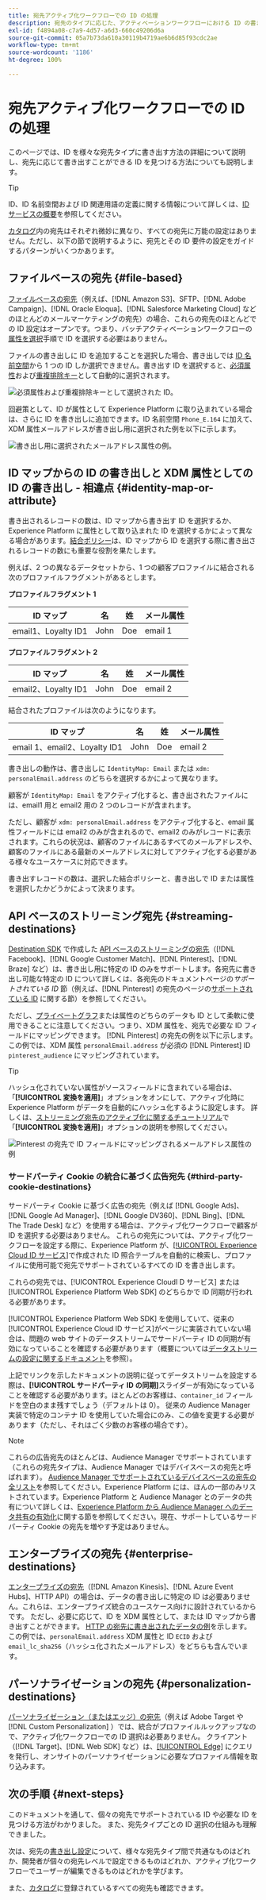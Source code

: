 ```yaml
---
title: 宛先アクティブ化ワークフローでの ID の処理
description: 宛先のタイプに応じた、アクティベーションワークフローにおける ID の書き出しの処理方法を学ぶ
exl-id: f4894a08-c7a9-4d57-a6d3-660c49206d6a
source-git-commit: 05a7b73da610a30119b4719ae6b6d85f93cdc2ae
workflow-type: tm+mt
source-wordcount: '1186'
ht-degree: 100%

---
```


# 宛先アクティブ化ワークフローでの ID の処理

このページでは、ID を様々な宛先タイプに書き出す方法の詳細について説明し、宛先に応じて書き出すことができる ID を見つける方法についても説明します。

>[!TIP]
>
> ID、ID 名前空間および ID 関連用語の定義に関する情報について詳しくは、[ID サービスの概要](/help/identity-service/home.md)を参照してください。

[カタログ](/help/destinations/catalog/overview.md)内の宛先はそれぞれ微妙に異なり、すべての宛先に万能の設定はありません。ただし、以下の節で説明するように、宛先とその ID 要件の設定をガイドするパターンがいくつかあります。

## ファイルベースの宛先 {#file-based}

[ファイルベースの宛先](/help/destinations/destination-types.md#file-based)（例えば、[!DNL Amazon S3]、SFTP、[!DNL Adobe Campaign]、[!DNL Oracle Eloqua]、[!DNL Salesforce Marketing Cloud] などのほとんどのメールマーケティングの宛先）の場合、これらの宛先のほとんどでの ID 設定はオープンです。つまり、バッチアクティベーションワークフローの[属性を選択](/help/destinations/ui/activate-batch-profile-destinations.md#select-attributes)手順で ID を選択する必要はありません。

ファイルの書き出しに ID を追加することを選択した場合、書き出しでは [ID 名前空間](/help/identity-service/ui/identity-graph-viewer.md#access-identity-graph-viewer)から 1 つの ID しか選択できません。書き出す ID を選択すると、[必須属性](/help/destinations/ui/activate-batch-profile-destinations.md#mandatory-attributes)および[重複排除キー](/help/destinations/ui/activate-batch-profile-destinations.md#deduplication-keys)として自動的に選択されます。

![必須属性および重複排除キーとして選択された ID。](/help/destinations/assets/how-destinations-work/selected-identity.png)

回避策として、ID が属性として Experience Platform に取り込まれている場合は、さらに ID を書き出しに追加できます。ID 名前空間 `Phone_E.164` に加えて、XDM 属性メールアドレスが書き出し用に選択された例を以下に示します。

![書き出し用に選択されたメールアドレス属性の例。](/help/destinations/assets/how-destinations-work/email-selected.png)

## ID マップからの ID の書き出しと XDM 属性としての ID の書き出し - 相違点 {#identity-map-or-attribute}

書き出されるレコードの数は、ID マップから書き出す ID を選択するか、Experience Platform に属性として取り込まれた ID を選択するかによって異なる場合があります。[結合ポリシー](/help/profile/merge-policies/overview.md)は、ID マップから ID を選択する際に書き出されるレコードの数にも重要な役割を果たします。

例えば、2 つの異なるデータセットから、1 つの顧客プロファイルに結合される次のプロファイルフラグメントがあるとします。

**プロファイルフラグメント 1**

| ID マップ | 名 | 姓 | メール属性 |
|---------|----------|---------|--------|
| email1、Loyalty ID1 | John | Doe | email 1 |


**プロファイルフラグメント 2**

| ID マップ | 名 | 姓 | メール属性 |
|---------|----------|---------|--------|
| email2、Loyalty ID1 | John | Doe | email 2 |

結合されたプロファイルは次のようになります。

| ID マップ | 名 | 姓 | メール属性 |
|---------|----------|---------|--------|
| email 1、email2、Loyalty ID1 | John | Doe | email 2 |

書き出しの動作は、書き出しに `IdentityMap: Email` または `xdm: personalEmail.address` のどちらを選択するかによって異なります。

顧客が `IdentityMap: Email` をアクティブ化すると、書き出されたファイルには、email1 用と email2 用の 2 つのレコードが含まれます。

ただし、顧客が `xdm: personalEmail.address` をアクティブ化すると、email 属性フィールドには email2 のみが含まれるので、email2 のみがレコードに表示されます。これらの状況は、顧客のファイルにあるすべてのメールアドレスや、顧客のファイルにある最新のメールアドレスに対してアクティブ化する必要がある様々なユースケースに対応できます。

書き出すレコードの数は、選択した結合ポリシーと、書き出しで ID または属性を選択したかどうかによって決まります。

## API ベースのストリーミング宛先 {#streaming-destinations}

[Destination SDK](/help/destinations/destination-sdk/overview.md) で作成した [API ベースのストリーミングの宛先](/help/destinations/destination-types.md#streaming-destination)（[!DNL Facebook]、[!DNL Google Customer Match]、[!DNL Pinterest]、[!DNL Braze] など）は、書き出し用に特定の ID のみをサポートします。各宛先に書き出し可能な特定の ID について詳しくは、各宛先のドキュメントページの&#x200B;*サポートされている ID* 節（例えば、[!DNL Pinterest] の宛先のページの[サポートされている ID](/help/destinations/catalog/advertising/pinterest.md) に関する節）を参照してください。

ただし、[プライベートグラフ](/help/profile/merge-policies/overview.md#id-stitching)または属性のどちらのデータも ID として柔軟に使用できることに注意してください。つまり、XDM 属性を、宛先で必要な ID フィールドにマッピングできます。 [!DNL Pinterest] の宛先の例を以下に示します。この例では、XDM 属性 `personalEmail.address` が必須の [!DNL Pinterest] ID `pinterest_audience` にマッピングされています。

>[!TIP]
>
>ハッシュ化されていない属性がソースフィールドに含まれている場合は、「**[!UICONTROL 変換を適用]**」オプションをオンにして、アクティブ化時に Experience Platform がデータを自動的にハッシュ化するように設定します。 詳しくは、[ストリーミング宛先のアクティブ化に関するチュートリアル](/help/destinations/ui/activate-segment-streaming-destinations.md#apply-transformation)で「**[!UICONTROL 変換を適用]**」オプションの説明を参照してください。

![Pinterest の宛先で ID フィールドにマッピングされるメールアドレス属性の例](/help/destinations/assets/how-destinations-work/email-mapped-to-identity.png)

### サードパーティ Cookie の統合に基づく広告宛先 {#third-party-cookie-destinations}

サードパーティ Cookie に基づく広告の宛先（例えば [!DNL Google Ads]、[!DNL Google Ad Manager]、[!DNL Google DV360]、[!DNL Bing]、[!DNL The Trade Desk] など）を使用する場合は、アクティブ化ワークフローで顧客が ID を選択する必要はありません。 これらの宛先については、アクティブ化ワークフローを設定する際に、Experience Platform が、[[!UICONTROL Experience Cloud ID サービス]](https://experienceleague.adobe.com/docs/id-service/using/intro/overview.html?lang=ja)で作成された ID 照合テーブルを自動的に検索し、プロファイルに使用可能で宛先でサポートされているすべての ID を書き出します。

これらの宛先では、[!UICONTROL Experience CloudI D サービス] または [!UICONTROL Experience Platform Web SDK] のどちらかで ID 同期が行われる必要があります。

[!UICONTROL Experience Platform Web SDK] を使用していて、従来の [!UICONTROL Experience Cloud ID サービス]がページに実装されていない場合は、問題の web サイトのデータストリームでサードパーティ ID の同期が有効になっていることを確認する必要があります（概要については[データストリームの設定に関するドキュメント](/help/edge/datastreams/configure.md#create)を参照）。

上記でリンクを示したドキュメントの説明に従ってデータストリームを設定する際は、**[!UICONTROL サードパーティ ID の同期]**&#x200B;スライダーが有効になっていることを確認する必要があります。ほとんどのお客様は、`container_id` フィールドを空白のまま残すでしょう（デフォルトは 0）。 従来の Audience Manager 実装で特定のコンテナ ID を使用していた場合にのみ、この値を変更する必要があります（ただし、それはごく少数のお客様の場合です）。

>[!NOTE]
>
>これらの広告宛先のほとんどは、Audience Manager でサポートされています（これらの宛先タイプは、Audience Manager ではデバイスベースの宛先と呼ばれます）。 [Audience Manager でサポートされているデバイスベースの宛先の全リスト](https://experienceleague.adobe.com/docs/audience-manager/user-guide/features/destinations/device-based/device-based-destinations-list.html?lang=ja)を参照してください。Experience Platform には、ほんの一部のみリストされています。Experience Platform と Audience Manager とのデータの共有について詳しくは、[Experience Platform から Audience Manager へのデータ共有の有効化](https://experienceleague.adobe.com/docs/audience-manager/user-guide/implementation-integration-guides/integration-experience-platform/aam-aep-audience-sharing.html?lang=ja#enable-aep-to-aam-data)に関する節を参照してください。現在、サポートしているサードパーティ Cookie の宛先を増やす予定はありません。

## エンタープライズの宛先 {#enterprise-destinations}

[エンタープライズの宛先](/help/destinations/destination-types.md#streaming-profile-export)（[!DNL Amazon Kinesis]、[!DNL Azure Event Hubs]、HTTP API）の場合は、データの書き出しに特定の ID は必要ありません。これらは、エンタープライズ統合のユースケース向けに設計されているからです。 ただし、必要に応じて、ID を XDM 属性として、または ID マップから書き出すことができます。 [HTTP の宛先に書き出されたデータの例](/help/destinations/catalog/streaming/http-destination.md#exported-data)を示します。この例では、`personalEmail.address` XDM 属性と ID `ECID` および `email_lc_sha256`（ハッシュ化されたメールアドレス）をどちらも含んでいます。

## パーソナライゼーションの宛先 {#personalization-destinations}

[パーソナライゼーション（またはエッジ）の宛先](/help/destinations/destination-types.md#edge-personalization-destinations)（例えば Adobe Target や [!DNL Custom Personalization] ）では、統合がプロファイルルックアップなので、アクティブ化ワークフローでの ID 選択は必要ありません。 クライアント（[!DNL Target]、[!DNL Web SDK] など）は、[[!UICONTROL Edge]](/help/collection/home.md#edge) にクエリを発行し、オンサイトのパーソナライゼーションに必要なプロファイル情報を取り込みます。

<!--
![Table with all supported identities](/help/destinations/assets/how-destinations-work/identities-table.png)

-->

## 次の手順 {#next-steps}

このドキュメントを通して、個々の宛先でサポートされている ID や必要な ID を見つける方法がわかりました。 また、宛先タイプごとの ID 選択の仕組みも理解できました。

次は、宛先の[書き出し設定](/help/destinations/how-destinations-work/destinations-configurations.md)について、様々な宛先タイプ間で共通なものはどれか、開発者が個々の宛先レベルで設定できるものはどれか、アクティブ化ワークフローでユーザーが編集できるものはどれかを学びます。

また、[カタログ](/help/destinations/catalog/overview.md)に登録されているすべての宛先も確認できます。
